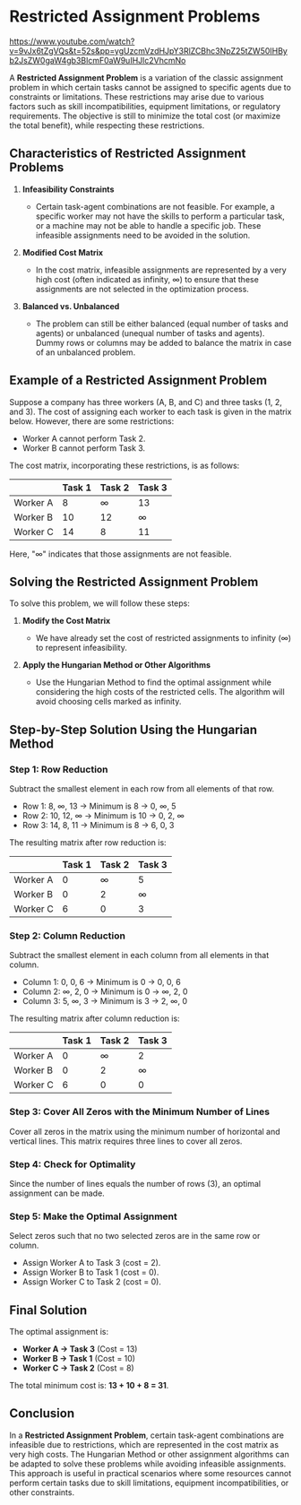 # Restricted Assignment Problems
https://www.youtube.com/watch?v=9vJx6tZgVQs&t=52s&pp=ygUzcmVzdHJpY3RlZCBhc3NpZ25tZW50IHByb2JsZW0gaW4gb3BlcmF0aW9uIHJlc2VhcmNo

A **Restricted Assignment Problem** is a variation of the classic assignment problem in which certain tasks cannot be assigned to specific agents due to constraints or limitations. These restrictions may arise due to various factors such as skill incompatibilities, equipment limitations, or regulatory requirements. The objective is still to minimize the total cost (or maximize the total benefit), while respecting these restrictions.

## Characteristics of Restricted Assignment Problems

1. **Infeasibility Constraints**  
   - Certain task-agent combinations are not feasible. For example, a specific worker may not have the skills to perform a particular task, or a machine may not be able to handle a specific job. These infeasible assignments need to be avoided in the solution.

2. **Modified Cost Matrix**  
   - In the cost matrix, infeasible assignments are represented by a very high cost (often indicated as infinity, ∞) to ensure that these assignments are not selected in the optimization process.

3. **Balanced vs. Unbalanced**  
   - The problem can still be either balanced (equal number of tasks and agents) or unbalanced (unequal number of tasks and agents). Dummy rows or columns may be added to balance the matrix in case of an unbalanced problem.

## Example of a Restricted Assignment Problem

Suppose a company has three workers (A, B, and C) and three tasks (1, 2, and 3). The cost of assigning each worker to each task is given in the matrix below. However, there are some restrictions:
   - Worker A cannot perform Task 2.
   - Worker B cannot perform Task 3.

The cost matrix, incorporating these restrictions, is as follows:

|        | Task 1 | Task 2 | Task 3 |
|--------|--------|--------|--------|
| Worker A | 8      | ∞      | 13     |
| Worker B | 10     | 12     | ∞      |
| Worker C | 14     | 8      | 11     |

Here, "∞" indicates that those assignments are not feasible.

## Solving the Restricted Assignment Problem

To solve this problem, we will follow these steps:

1. **Modify the Cost Matrix**  
   - We have already set the cost of restricted assignments to infinity (∞) to represent infeasibility.

2. **Apply the Hungarian Method or Other Algorithms**  
   - Use the Hungarian Method to find the optimal assignment while considering the high costs of the restricted cells. The algorithm will avoid choosing cells marked as infinity.

## Step-by-Step Solution Using the Hungarian Method

### Step 1: Row Reduction

Subtract the smallest element in each row from all elements of that row.

- Row 1: 8, ∞, 13 → Minimum is 8 → 0, ∞, 5  
- Row 2: 10, 12, ∞ → Minimum is 10 → 0, 2, ∞  
- Row 3: 14, 8, 11 → Minimum is 8 → 6, 0, 3  

The resulting matrix after row reduction is:

|        | Task 1 | Task 2 | Task 3 |
|--------|--------|--------|--------|
| Worker A | 0      | ∞      | 5      |
| Worker B | 0      | 2      | ∞      |
| Worker C | 6      | 0      | 3      |

### Step 2: Column Reduction

Subtract the smallest element in each column from all elements in that column.

- Column 1: 0, 0, 6 → Minimum is 0 → 0, 0, 6  
- Column 2: ∞, 2, 0 → Minimum is 0 → ∞, 2, 0  
- Column 3: 5, ∞, 3 → Minimum is 3 → 2, ∞, 0  

The resulting matrix after column reduction is:

|        | Task 1 | Task 2 | Task 3 |
|--------|--------|--------|--------|
| Worker A | 0      | ∞      | 2      |
| Worker B | 0      | 2      | ∞      |
| Worker C | 6      | 0      | 0      |

### Step 3: Cover All Zeros with the Minimum Number of Lines

Cover all zeros in the matrix using the minimum number of horizontal and vertical lines. This matrix requires three lines to cover all zeros.

### Step 4: Check for Optimality

Since the number of lines equals the number of rows (3), an optimal assignment can be made.

### Step 5: Make the Optimal Assignment

Select zeros such that no two selected zeros are in the same row or column.

- Assign Worker A to Task 3 (cost = 2).  
- Assign Worker B to Task 1 (cost = 0).  
- Assign Worker C to Task 2 (cost = 0).  

## Final Solution

The optimal assignment is:

- **Worker A → Task 3** (Cost = 13)  
- **Worker B → Task 1** (Cost = 10)  
- **Worker C → Task 2** (Cost = 8)  

The total minimum cost is: **13 + 10 + 8 = 31**.

## Conclusion

In a **Restricted Assignment Problem**, certain task-agent combinations are infeasible due to restrictions, which are represented in the cost matrix as very high costs. The Hungarian Method or other assignment algorithms can be adapted to solve these problems while avoiding infeasible assignments. This approach is useful in practical scenarios where some resources cannot perform certain tasks due to skill limitations, equipment incompatibilities, or other constraints.

